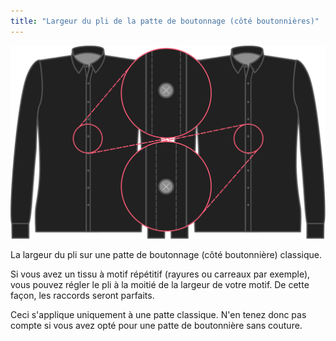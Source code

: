```yaml
---
title: "Largeur du pli de la patte de boutonnage (côté boutonnières)"
---
```


![Largeur du pli de la patte de boutonnage (côté boutonnières)](buttonholeplacketfoldwidth.svg)

La largeur du pli sur une patte de boutonnage (côté boutonnière) classique.

<Note>

Si vous avez un tissu à motif répétitif (rayures ou carreaux par exemple), vous pouvez régler le pli à la moitié de la largeur de votre motif.
De cette façon, les raccords seront parfaits.

Ceci s'applique uniquement à une patte classique. N'en tenez donc pas compte si vous avez opté pour une patte de boutonnière sans couture.

</Note>




